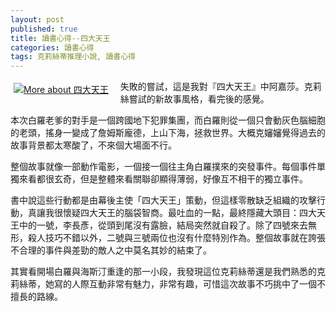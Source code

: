 ```yaml
---
layout: post
published: true
title: 讀書心得--四大天王
categories: 讀書心得
tags: 克莉絲蒂推理小說, 讀書心得
---
```

<a href="http://www.anobii.com/books/%E5%9B%9B%E5%A4%A7%E5%A4%A9%E7%8E%8B/9789573247623/01bc27ba27b844155c/" style="clear: right; float: left; margin-bottom: 1em; margin-right: 1em;" title="More about 四大天王"><img alt="More about 四大天王" src="http://image.anobii.com/anobi/image_book.php?type=5&amp;item_id=01bc27ba27b844155c&amp;time=0" style="padding-bottom: 5px; padding-left: 5px; padding-right: 5px; padding-top: 5px;" title="More about 四大天王" /></a>

失敗的嘗試，這是我對『四大天王』中阿嘉莎。克莉絲嘗試的新故事風格，看完後的感覺。

本次白羅老爹的對手是一個跨國地下犯罪集團，而白羅則從一個只會動灰色腦細胞的老頭，搖身一變成了詹姆斯龐德，上山下海，拯救世界。大概克嬸嬸覺得過去的故事背景都太寒酸了，不來個大場面不行。

整個故事就像一部動作電影，一個接一個往主角白羅撲來的突發事件。每個事件單獨來看都很玄奇，但是整體來看關聯卻顯得薄弱，好像互不相干的獨立事件。

書中說這些行動都是由幕後主使「四大天王」策動，但這樣零散缺乏組織的攻擊行動，真讓我很懷疑四大天王的腦袋智商。最吐血的一點，最終隱藏大頭目：四大天王中的一號，李長彥，從頭到尾沒有露臉，結局突然就自殺了。除了四號來去無形，殺人技巧不錯以外，二號與三號兩位也沒有什麼特別作為。整個故事就在誇張不合理的事件與差勁的敵人之中莫名其妙的結束了。

其實看開場白羅與海斯汀重逢的那一小段，我發現這位克莉絲蒂還是我們熟悉的克莉絲蒂，她寫的人際互動非常有魅力，非常有趣，可惜這次故事不巧挑中了一個不擅長的路線。
